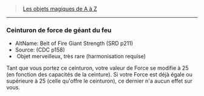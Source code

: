 ﻿> [Les objets magiques de A à Z](hd_magicitems_az_les_objets_magiques_de_a_a_z.md)

---

### Ceinturon de force de géant du feu

- AltName: Belt of Fire Giant Strength (SRD p211)
- Source: (CDC p158)
-  Objet merveilleux, très rare (harmonisation requise)

Tant que vous portez ce ceinturon, votre valeur de Force se modifie à 25 (en fonction des capacités de la ceinture). Si votre Force est déjà égale ou supérieure à 25 (celle qu'offre le ceinturon), ce dernier n'a aucun effet sur vous.

